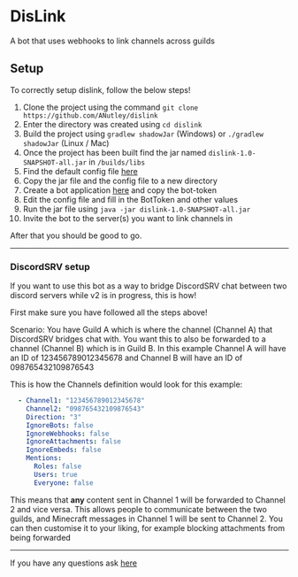 # DisLink

A bot that uses webhooks to link channels across guilds

## Setup
To correctly setup dislink, follow the below steps!

1. Clone the project using the command `git clone https://github.com/ANutley/dislink`
2. Enter the directory was created using `cd dislink`
3. Build the project using `gradlew shadowJar` (Windows) or `./gradlew shadowJar` (Linux / Mac)
4. Once the project has been built find the jar named `dislink-1.0-SNAPSHOT-all.jar` in `/builds/libs`
5. Find the default config file [here](https://github.com/ANutley/dislink/blob/master/src/main/resources/config.yml)
6. Copy the jar file and the config file to a new directory
7. Create a bot application [here](https://discord.com/developers/applications) and copy the bot-token
9. Edit the config file and fill in the BotToken and other values
10. Run the jar file using `java -jar dislink-1.0-SNAPSHOT-all.jar`
11. Invite the bot to the server(s) you want to link channels in

After that you should be good to go.

--- 

### DiscordSRV setup

If you want to use this bot as a way to bridge DiscordSRV chat between two discord servers while v2 is in progress, this is how!

First make sure you have followed all the steps above!

Scenario: You have Guild A which is where the channel (Channel A) that DiscordSRV bridges chat with. 
You want this to also be forwarded to a channel (Channel B) which is in Guild B. 
In this example Channel A will have an ID of 123456789012345678 and Channel B will have an ID of 098765432109876543

This is how the Channels definition would look for this example:

```yaml
  - Channel1: "123456789012345678"
    Channel2: "098765432109876543"
    Direction: "3"
    IgnoreBots: false
    IgnoreWebhooks: false
    IgnoreAttachments: false
    IgnoreEmbeds: false
    Mentions:
      Roles: false
      Users: true
      Everyone: false
```

This means that **any** content sent in Channel 1 will be forwarded to Channel 2 and vice versa. This allows people to communicate between the two guilds,
and Minecraft messages in Channel 1 will be sent to Channel 2. You can then customise it to your liking, for example blocking attachments from being forwarded

---

If you have any questions ask [here](https://discord.gg/vwwe3ThHxK)
